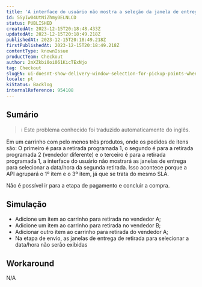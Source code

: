 ```yaml
---
title: 'A interface do usuário não mostra a seleção da janela de entrega para pontos de retirada quando um item de um vendedor está entre itens para retirada de outro vendedor'
id: 5SyIw04UtNiZhmy0ELNLCD
status: PUBLISHED
createdAt: 2023-12-15T20:18:48.433Z
updatedAt: 2023-12-15T20:18:49.218Z
publishedAt: 2023-12-15T20:18:49.218Z
firstPublishedAt: 2023-12-15T20:18:49.218Z
contentType: knownIssue
productTeam: Checkout
author: 2mXZkbi0oi061KicTExNjo
tag: Checkout
slugEN: ui-doesnt-show-delivery-window-selection-for-pickup-points-when-an-item-from-a-seller-is-between-items-for-pickup-from-another-seller
locale: pt
kiStatus: Backlog
internalReference: 954108
---
```


## Sumário

>ℹ️ Este problema conhecido foi traduzido automaticamente do inglês.


Em um carrinho com pelo menos três produtos, onde os pedidos de itens são: O primeiro é para a retirada programada 1, o segundo é para a retirada programada 2 (vendedor diferente) e o terceiro é para a retirada programada 1, a interface do usuário não mostrará as janelas de entrega para selecionar a data/hora da segunda retirada. Isso acontece porque a API agrupará o 1º item e o 3º item, já que se trata do mesmo SLA.

Não é possível ir para a etapa de pagamento e concluir a compra.

## Simulação



- Adicione um item ao carrinho para retirada no vendedor A;
- Adicione um item ao carrinho para retirada no vendedor B;
- Adicionar outro item ao carrinho para retirada do vendedor A;
- Na etapa de envio, as janelas de entrega de retirada para selecionar a data/hora não serão exibidas

## Workaround


N/A




